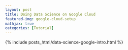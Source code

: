 ```yaml
---
layout: post
title: Doing Data Science on Google Cloud
featured-img: google-cloud-setup
mathjax: true
categories: [Tutorial]
---
```

{% include posts_html/data-science-google-intro.html %}
